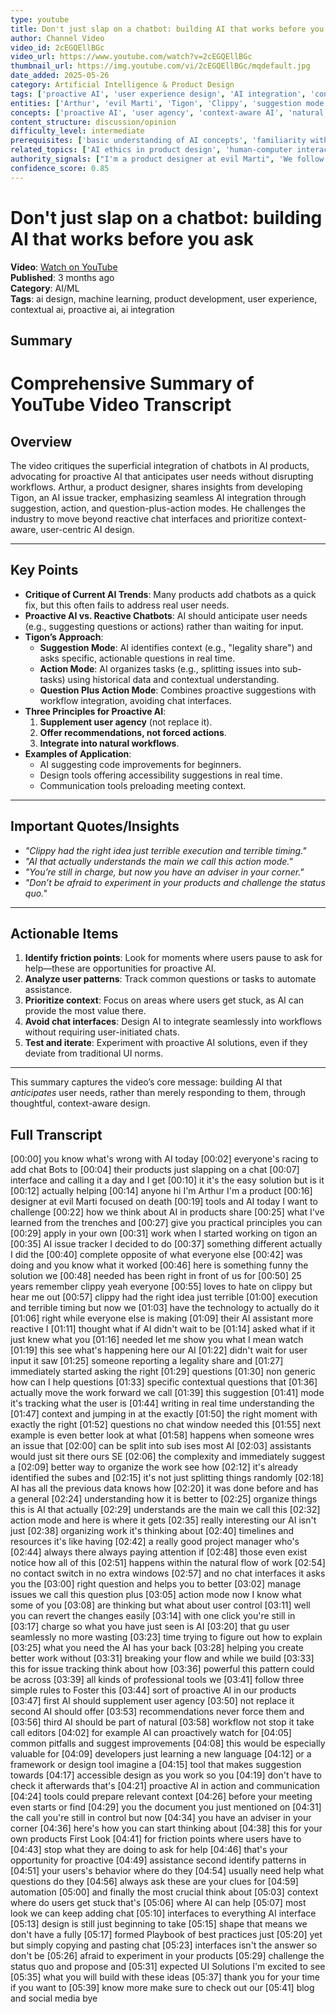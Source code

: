 ```yaml
---
type: youtube
title: Don't just slap on a chatbot: building AI that works before you ask
author: Channel Video
video_id: 2cEGQEllBGc
video_url: https://www.youtube.com/watch?v=2cEGQEllBGc
thumbnail_url: https://img.youtube.com/vi/2cEGQEllBGc/mqdefault.jpg
date_added: 2025-05-26
category: Artificial Intelligence & Product Design
tags: ['proactive AI', 'user experience design', 'AI integration', 'context-aware systems', 'workflow optimization', 'human-AI collaboration', 'product design principles', 'AI interface development', 'context-based automation', 'proactive assistance systems']
entities: ['Arthur', 'evil Marti', 'Tigon', 'Clippy', 'suggestion mode', 'action mode', 'question plus action mode', 'AI issue tracker', 'communication tools', 'editors']
concepts: ['proactive AI', 'user agency', 'context-aware AI', 'natural workflow integration', 'AI-driven workflow optimization', 'context-based suggestions', 'AI interface design', 'proactive assistance', 'human-AI collaboration', 'behavioral pattern recognition']
content_structure: discussion/opinion
difficulty_level: intermediate
prerequisites: ['basic understanding of AI concepts', 'familiarity with product design principles', 'experience with user interface workflows']
related_topics: ['AI ethics in product design', 'human-computer interaction', 'context-aware computing', 'AI-driven automation', 'user-centered AI development', 'workflow optimization techniques', 'proactive system design', 'AI integration strategies']
authority_signals: ["I'm a product designer at evil Marti", 'We follow three simple rules', 'This is not just about adding AI but integrating it seamlessly']
confidence_score: 0.85
---
```


# Don't just slap on a chatbot: building AI that works before you ask

**Video**: [Watch on YouTube](https://www.youtube.com/watch?v=2cEGQEllBGc)  
**Published**: 3 months ago  
**Category**: AI/ML  
**Tags**: ai design, machine learning, product development, user experience, contextual ai, proactive ai, ai integration  

## Summary

# Comprehensive Summary of YouTube Video Transcript

## Overview  
The video critiques the superficial integration of chatbots in AI products, advocating for proactive AI that anticipates user needs without disrupting workflows. Arthur, a product designer, shares insights from developing Tigon, an AI issue tracker, emphasizing seamless AI integration through suggestion, action, and question-plus-action modes. He challenges the industry to move beyond reactive chat interfaces and prioritize context-aware, user-centric AI design.

---

## Key Points  
- **Critique of Current AI Trends**: Many products add chatbots as a quick fix, but this often fails to address real user needs.  
- **Proactive AI vs. Reactive Chatbots**: AI should anticipate user needs (e.g., suggesting questions or actions) rather than waiting for input.  
- **Tigon’s Approach**:  
  - **Suggestion Mode**: AI identifies context (e.g., "legality share") and asks specific, actionable questions in real time.  
  - **Action Mode**: AI organizes tasks (e.g., splitting issues into sub-tasks) using historical data and contextual understanding.  
  - **Question Plus Action Mode**: Combines proactive suggestions with workflow integration, avoiding chat interfaces.  
- **Three Principles for Proactive AI**:  
  1. **Supplement user agency** (not replace it).  
  2. **Offer recommendations, not forced actions**.  
  3. **Integrate into natural workflows**.  
- **Examples of Application**:  
  - AI suggesting code improvements for beginners.  
  - Design tools offering accessibility suggestions in real time.  
  - Communication tools preloading meeting context.  

---

## Important Quotes/Insights  
- *"Clippy had the right idea just terrible execution and terrible timing."*  
- *"AI that actually understands the main we call this action mode."*  
- *"You’re still in charge, but now you have an adviser in your corner."*  
- *"Don’t be afraid to experiment in your products and challenge the status quo."*  

---

## Actionable Items  
1. **Identify friction points**: Look for moments where users pause to ask for help—these are opportunities for proactive AI.  
2. **Analyze user patterns**: Track common questions or tasks to automate assistance.  
3. **Prioritize context**: Focus on areas where users get stuck, as AI can provide the most value there.  
4. **Avoid chat interfaces**: Design AI to integrate seamlessly into workflows without requiring user-initiated chats.  
5. **Test and iterate**: Experiment with proactive AI solutions, even if they deviate from traditional UI norms.  

--- 

This summary captures the video’s core message: building AI that *anticipates* user needs, rather than merely responding to them, through thoughtful, context-aware design.

## Full Transcript

[00:00] you know what's wrong with AI today
[00:02] everyone's racing to add chat Bots to
[00:04] their products just slapping on a chat
[00:07] interface and calling it a day and I get
[00:10] it it's the easy solution but is it
[00:12] actually helping
[00:14] anyone hi I'm Arthur I'm a product
[00:16] designer at evil Marti focused on death
[00:19] tools and AI today I want to challenge
[00:22] how we think about AI in products share
[00:25] what I've learned from the trenches and
[00:27] give you practical principles you can
[00:29] apply in your own
[00:31] work when I started working on tigon an
[00:35] AI issue tracker I decided to do
[00:37] something different actually I did the
[00:40] complete opposite of what everyone else
[00:42] was doing and you know what it worked
[00:46] here is something funny the solution we
[00:48] needed has been right in front of us for
[00:50] 25 years remember clippy yeah everyone
[00:55] loves to hate on clippy but hear me out
[00:57] clippy had the right idea just terrible
[01:00] execution and terrible timing but now we
[01:03] have the technology to actually do it
[01:06] right while everyone else is making
[01:09] their AI assistant more reactive I
[01:11] thought what if AI didn't wait to be
[01:14] asked what if it just knew what you
[01:16] needed let me show you what I mean watch
[01:19] this see what's happening here our AI
[01:22] didn't wait for user input it saw
[01:25] someone reporting a legality share and
[01:27] immediately started asking the right
[01:29] questions
[01:30] non generic how can I help questions
[01:33] specific contextual questions that
[01:36] actually move the work forward we call
[01:39] this suggestion
[01:41] mode it's tracking what the user is
[01:44] writing in real time understanding the
[01:47] context and jumping in at the exactly
[01:50] the right moment with exactly the right
[01:52] questions no chat window needed this
[01:55] next example is even better look at what
[01:58] happens when someone wres an issue that
[02:00] can be split into sub ises most AI
[02:03] assistants would just sit there ours SE
[02:06] the complexity and immediately suggest a
[02:09] better way to organize the work see how
[02:12] it's already identified the subes and
[02:15] it's not just splitting things randomly
[02:18] AI has all the previous data knows how
[02:20] it was done before and has a general
[02:24] understanding how it is better to
[02:25] organize things this is AI that actually
[02:29] understands are the main we call this
[02:32] action mode and here is where it gets
[02:35] really interesting our AI isn't just
[02:38] organizing work it's thinking about
[02:40] timelines and resources it's like having
[02:42] a really good project manager who's
[02:44] always there always paying attention if
[02:48] those even exist notice how all of this
[02:51] happens within the natural flow of work
[02:54] no contact switch in no extra windows
[02:57] and no chat interfaces it asks you the
[03:00] right question and helps you to better
[03:02] manage issues we call this question plus
[03:05] action mode now I know what some of you
[03:08] are thinking but what about user control
[03:11] well you can revert the changes easily
[03:14] with one click you're still in
[03:17] charge so what you have just seen is AI
[03:20] that gu user seamlessly no more wasting
[03:23] time trying to figure out how to explain
[03:25] what you need the AI has your back
[03:28] helping you create better work without
[03:31] breaking your flow and while we build
[03:33] this for issue tracking think about how
[03:36] powerful this pattern could be across
[03:39] all kinds of professional tools we
[03:41] follow three simple rules to Foster this
[03:44] sort of proactive AI in our products
[03:47] first AI should supplement user agency
[03:50] not replace it second AI should offer
[03:53] recommendations never force them and
[03:56] third AI should be part of natural
[03:58] workflow not stop it take call editors
[04:02] for example AI can proactively watch for
[04:05] common pitfalls and suggest improvements
[04:08] this would be especially valuable for
[04:09] developers just learning a new language
[04:12] or a framework or design tool imagine a
[04:15] tool that makes suggestion towards
[04:17] accessible design as you work so you
[04:19] don't have to check it afterwards that's
[04:21] proactive AI in action and communication
[04:24] tools could prepare relevant context
[04:26] before your meeting even starts or find
[04:29] you the document you just mentioned on
[04:31] the call you're still in control but now
[04:34] you have an adviser in your corner
[04:36] here's how you can start thinking about
[04:38] this for your own products First Look
[04:41] for friction points where users have to
[04:43] stop what they are doing to ask for help
[04:46] that's your opportunity for proactive
[04:49] assistance second identify patterns in
[04:51] your users's behavior where do they
[04:54] usually need help what questions do they
[04:56] always ask these are your clues for
[04:59] automation
[05:00] and finally the most crucial think about
[05:03] context where do users get stuck that's
[05:06] where AI can help
[05:07] most look we can keep adding chat
[05:10] interfaces to everything AI interface
[05:13] design is still just beginning to take
[05:15] shape that means we don't have a fully
[05:17] formed Playbook of best practices just
[05:20] yet but simply copying and pasting chat
[05:23] interfaces isn't the answer so don't be
[05:26] afraid to experiment in your products
[05:29] challenge the status quo and propose and
[05:31] expected UI Solutions I'm excited to see
[05:35] what you will build with these ideas
[05:37] thank you for your time if you want to
[05:39] know more make sure to check out our
[05:41] blog and social media bye
